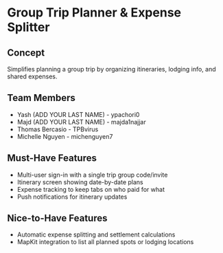 # Group Trip Planner & Expense Splitter

## Concept  
Simplifies planning a group trip by organizing itineraries, lodging info, and shared expenses.

## Team Members  
- Yash (ADD YOUR LAST NAME) - ypachori0
- Majd (ADD YOUR LAST NAME) - majda1najjar
- Thomas Bercasio - TPBvirus
- Michelle Nguyen - michenguyen7

## Must-Have Features  
- Multi-user sign-in with a single trip group code/invite  
- Itinerary screen showing date-by-date plans  
- Expense tracking to keep tabs on who paid for what
- Push notifications for itinerary updates

## Nice-to-Have Features  
- Automatic expense splitting and settlement calculations  
- MapKit integration to list all planned spots or lodging locations  

